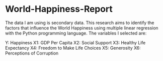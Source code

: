 # World-Happiness-Report
The data I am using is secondary data. This research aims to identify the factors that influence the World Happiness using multiple linear regression with the Python programming language. 
The variables I selected are:

Y: Happiness
X1: GDP Per Capita
X2: Social Support
X3: Healthy Life Expectancy
X4: Freedom to Make Life Choices
X5: Generosity
X6: Perceptions of Corruption
